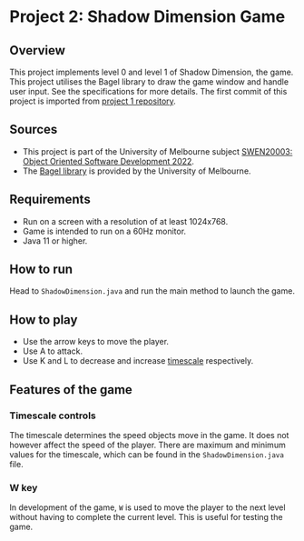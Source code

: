 # Project 2: Shadow Dimension Game

## Overview
This project implements level 0 and level 1 of Shadow Dimension, the game. This project utilises the Bagel library to draw the game window and handle user input. See the specifications for more details. The first commit of this project is imported from [project 1 repository](https://github.com/d4vidsha/swen20003-project-1/blob/master/README.md).

## Sources
- This project is part of the University of Melbourne subject [SWEN20003: Object Oriented Software Development 2022](https://handbook.unimelb.edu.au/2022/subjects/swen20003).
- The [Bagel library](https://people.eng.unimelb.edu.au/mcmurtrye/bagel-doc/) is provided by the University of Melbourne.

## Requirements
- Run on a screen with a resolution of at least 1024x768.
- Game is intended to run on a 60Hz monitor.
- Java 11 or higher.

## How to run
Head to `ShadowDimension.java` and run the main method to launch the game.

## How to play
- Use the arrow keys to move the player.
- Use A to attack.
- Use K and L to decrease and increase [timescale](#timescale) respectively.

## Features of the game
### Timescale controls
The timescale determines the speed objects move in the game. It does not however affect the speed of the player. There are maximum and minimum values for the timescale, which can be found in the `ShadowDimension.java` file.
### W key
In development of the game, `W` is used to move the player to the next level without having to complete the current level. This is useful for testing the game.